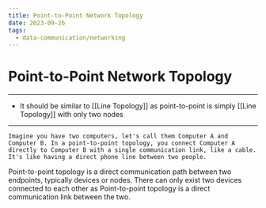 ```yaml
---
title: Point-to-Point Network Topology
date: 2023-09-26
tags:
  - data-communication/networking
---
```


# Point-to-Point Network Topology

---

- It should be similar to [[Line Topology]] as point-to-point is simply [[Line Topology]] with only two nodes

---

```
Imagine you have two computers, let's call them Computer A and Computer B. In a point-to-point topology, you connect Computer A directly to Computer B with a single communication link, like a cable. It's like having a direct phone line between two people.
```

Point-to-point topology is a direct communication path between two endpoints, typically devices or nodes. There can only exist two devices connected to each other as Point-to-point topology is a direct communication link between the two.
